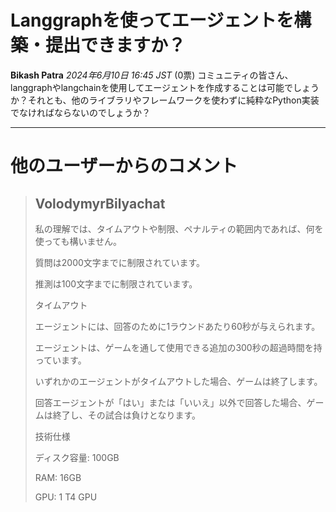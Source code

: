 # Langgraphを使ってエージェントを構築・提出できますか？
**Bikash Patra** *2024年6月10日 16:45 JST* (0票)
コミュニティの皆さん、
langgraphやlangchainを使用してエージェントを作成することは可能でしょうか？それとも、他のライブラリやフレームワークを使わずに純粋なPython実装でなければならないのでしょうか？

---
 # 他のユーザーからのコメント
> ## VolodymyrBilyachat
> 
> 私の理解では、タイムアウトや制限、ペナルティの範囲内であれば、何を使っても構いません。
> 
> 質問は2000文字までに制限されています。
> 
> 推測は100文字までに制限されています。
> 
> タイムアウト
> 
> エージェントには、回答のために1ラウンドあたり60秒が与えられます。
> 
> エージェントは、ゲームを通して使用できる追加の300秒の超過時間を持っています。
> 
> いずれかのエージェントがタイムアウトした場合、ゲームは終了します。
> 
> 回答エージェントが「はい」または「いいえ」以外で回答した場合、ゲームは終了し、その試合は負けとなります。
> 
> 技術仕様
> 
> ディスク容量: 100GB
> 
> RAM: 16GB
> 
> GPU: 1 T4 GPU
> 
> 
